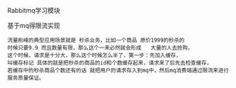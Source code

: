 Rabbitmq学习模块

基于mq得限流实现

    流量削峰的典型应用场景就是 秒杀业务，比如一个商品 原价1999的秒杀的
    时候只要9.9 而且数量有限，那么这个一来必然就会形成   大量的人去抢购，
    这个时候，请求是十分大，那么这个时候怎么半了，第一步：先加入缓存，
    叫缓存标记 具体的就是把秒杀的商品的id和个数缓存起来，请求来了后先去检查缓存，
    若缓存中的秒杀商品个数还有的话 就把用户的请求存入到mq中，然后mq消费端通过限流来进行服务质量保证。